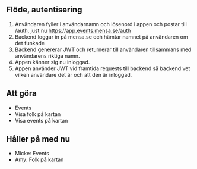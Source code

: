 ## Flöde, autentisering

1. Användaren fyller i användarnamn och lösenord i appen och postar till /auth, just nu https://app.events.mensa.se/auth
2. Backend loggar in på mensa.se och hämtar namnet på användaren om det funkade
3. Backend genererar JWT och returnerar till användaren tillsammans med användarens riktiga namn.
4. Appen känner sig nu inloggad.
5. Appen använder JWT vid framtida requests till backend så backend vet vilken användare det är och att den är inloggad.

## Att göra

- Events
- Visa folk på kartan
- Visa events på kartan

## Håller på med nu

- Micke: Events
- Amy: Folk på kartan

